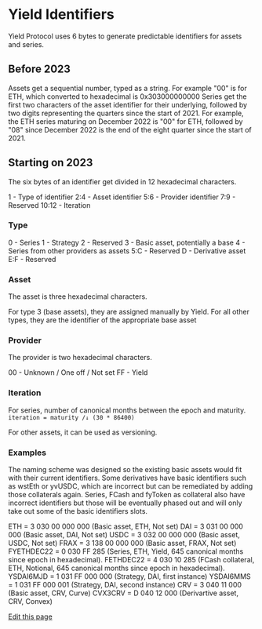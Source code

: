 # Yield Identifiers

Yield Protocol uses 6 bytes to generate predictable identifiers for assets and series.

## Before 2023

Assets get a sequential number, typed as a string. For example "00" is for ETH, which converted to hexadecimal is 0x303000000000
Series get the first two characters of the asset identifier for their underlying, followed by two digits representing the quarters since the start of 2021. For example, the ETH series maturing on December 2022 is "00" for ETH, followed by "08" since December 2022 is the end of the eight quarter since the start of 2021.

## Starting on 2023

The six bytes of an identifier get divided in 12 hexadecimal characters.

1 - Type of identifier
2:4 - Asset identifier
5:6 - Provider identifier
7:9 - Reserved
10:12 - Iteration 

### Type
0 - Series
1 - Strategy
2 - Reserved
3 - Basic asset, potentially a base
4 - Series from other providers as assets
5:C - Reserved
D - Derivative asset
E:F - Reserved

### Asset
The asset is three hexadecimal characters.

For type 3 (base assets), they are assigned manually by Yield.
For all other types, they are the identifier of the appropriate base asset

### Provider
The provider is two hexadecimal characters.

00 - Unknown / One off / Not set
FF - Yield

### Iteration
For series, number of canonical months between the epoch and maturity.
`iteration = maturity /↓ (30 * 86400)`

For other assets, it can be used as versioning.

### Examples
The naming scheme was designed so the existing basic assets would fit with their current identifiers. Some derivatives have basic identifiers such as wstEth or yvUSDC, which are incorrect but can be remediated by adding those collaterals again. Series, FCash and fyToken as collateral also have incorrect identifiers but those will be eventually phased out and will only take out some of the basic identifiers slots.

ETH =  3 030 00 000 000 (Basic asset, ETH, Not set)
DAI =  3 031 00 000 000 (Basic asset, DAI, Not set)
USDC = 3 032 00 000 000 (Basic asset, USDC, Not set)
FRAX = 3 138 00 000 000 (Basic asset, FRAX, Not set)
FYETHDEC22 = 0 030 FF 285 (Series, ETH, Yield, 645 canonical months since epoch in hexadecimal).
FETHDEC22 = 4 030 10 285 (FCash collateral, ETH, Notional, 645 canonical months since epoch in hexadecimal).
YSDAI6MJD = 1 031 FF 000 000 (Strategy, DAI, first instance)
YSDAI6MMS = 1 031 FF 000 001 (Strategy, DAI, second instance)
CRV = 3 040 11 000 (Basic asset, CRV, Curve)
CVX3CRV = D 040 12 000 (Derivartive asset, CRV, Convex)

[Edit this page](https://github.com/yieldprotocol/docs-v2/edit/main/developers/addresses.md)